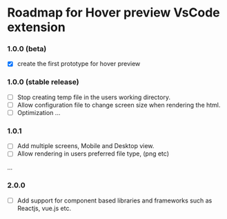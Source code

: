 # Roadmap for Hover preview  VsCode extension 

### 1.0.0 (beta)
- [x] create the first prototype for hover preview

### 1.0.0 (stable release)

- [ ] Stop creating temp file in the users working directory.
- [ ] Allow configuration file to change screen size when rendering the html.
- [ ] Optimization
...

### 1.0.1
- [ ] Add multiple screens, Mobile and Desktop view.
- [ ] Allow rendering in users preferred file type, (png etc)

...

### 2.0.0
- [ ] Add support for component based libraries and frameworks such as Reactjs, vue.js etc.